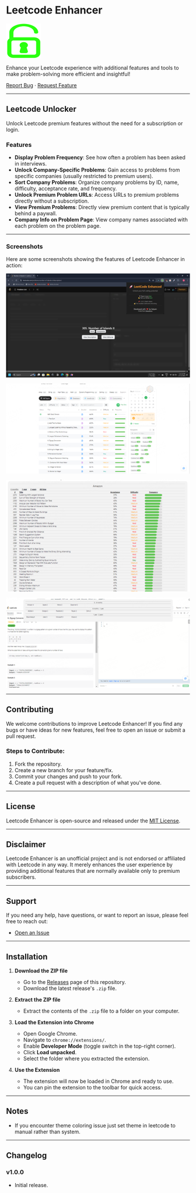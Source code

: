 # Leetcode Enhancer

[![Logo](https://github.com/Satyam709/LeetcodeEnhancer/blob/main/assets/logo.png?raw=true)](https://github.com/Satyam709/LeetcodeEnhancer)

Enhance your Leetcode experience with additional features and tools to make problem-solving more efficient and insightful!

[Report Bug](https://github.com/Satyam709/LeetcodeEnhancer/issues) · [Request Feature](https://github.com/Satyam709/LeetcodeEnhancer/issues)

---

## Leetcode Unlocker

Unlock Leetcode premium features without the need for a subscription or login.

### Features

- **Display Problem Frequency**: See how often a problem has been asked in interviews.
- **Unlock Company-Specific Problems**: Gain access to problems from specific companies (usually restricted to premium users).
- **Sort Company Problems**: Organize company problems by ID, name, difficulty, acceptance rate, and frequency.
- **Unlock Premium Problem URLs**: Access URLs to premium problems directly without a subscription.
- **View Premium Problems**: Directly view premium content that is typically behind a paywall.
- **Company Info on Problem Page**: View company names associated with each problem on the problem page.

---

### Screenshots

Here are some screenshots showing the features of Leetcode Enhancer in action:

![Screenshot 1](https://github.com/Satyam709/LeetcodeEnhancer/blob/main/screenshots/Capture4.png?raw=true)

![Screenshot 2](https://github.com/Satyam709/LeetcodeEnhancer/blob/main/screenshots/Capure.PNG?raw=true)

![Screenshot 3](https://github.com/Satyam709/LeetcodeEnhancer/blob/main/screenshots/Capure2.PNG?raw=true)

![Screenshot 4](https://github.com/Satyam709/LeetcodeEnhancer/blob/main/screenshots/Capure3.PNG?raw=true)

---

## Contributing

We welcome contributions to improve Leetcode Enhancer! If you find any bugs or have ideas for new features, feel free to open an issue or submit a pull request.

### Steps to Contribute:

1. Fork the repository.
2. Create a new branch for your feature/fix.
3. Commit your changes and push to your fork.
4. Create a pull request with a description of what you've done.

---

## License

Leetcode Enhancer is open-source and released under the [MIT License](https://opensource.org/licenses/MIT).

---

## Disclaimer

Leetcode Enhancer is an unofficial project and is not endorsed or affiliated with Leetcode in any way. It merely enhances the user experience by providing additional features that are normally available only to premium subscribers.

---

## Support

If you need any help, have questions, or want to report an issue, please feel free to reach out:

- [Open an Issue](https://github.com/Satyam709/LeetcodeEnhancer/issues)

---

## Installation

1. **Download the ZIP file**  
   - Go to the [Releases](https://github.com/Satyam709/LeetcodeEnhancer/releases)
 page of this repository.
   - Download the latest release's `.zip` file.

2. **Extract the ZIP file**  
   - Extract the contents of the `.zip` file to a folder on your computer.

3. **Load the Extension into Chrome**  
   - Open Google Chrome.
   - Navigate to `chrome://extensions/`.
   - Enable **Developer Mode** (toggle switch in the top-right corner).
   - Click **Load unpacked**.
   - Select the folder where you extracted the extension.

4. **Use the Extension**  
   - The extension will now be loaded in Chrome and ready to use.  
   - You can pin the extension to the toolbar for quick access.

---

## Notes
- If you encounter theme coloring issue just set theme in leetcode to manual rather than system.

---

## Changelog

### v1.0.0
- Initial release.


